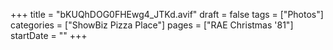 +++
title = "bKUQhDOG0FHEwg4_JTKd.avif"
draft = false
tags = ["Photos"]
categories = ["ShowBiz Pizza Place"]
pages = ["RAE Christmas '81"]
startDate = ""
+++
